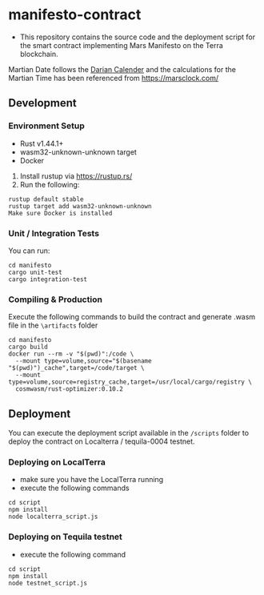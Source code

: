# manifesto-contract

- This repository contains the source code and the deployment script for the smart contract implementing Mars Manifesto on the Terra blockchain.

Martian Date follows the [Darian Calender](https://en.wikipedia.org/wiki/Darian_calendar) and the calculations for the Martian Time has been referenced from https://marsclock.com/ 

## Development

### Environment Setup
- Rust v1.44.1+
- wasm32-unknown-unknown target
- Docker

1. Install rustup via https://rustup.rs/
2. Run the following:

```
rustup default stable
rustup target add wasm32-unknown-unknown
Make sure Docker is installed
```

### Unit / Integration Tests
You can run:
```
cd manifesto
cargo unit-test
cargo integration-test
```

### Compiling & Production
Execute the following commands to build the contract and generate .wasm file in the `\artifacts` folder
```
cd manifesto
cargo build
docker run --rm -v "$(pwd)":/code \
  --mount type=volume,source="$(basename "$(pwd)")_cache",target=/code/target \
  --mount type=volume,source=registry_cache,target=/usr/local/cargo/registry \
  cosmwasm/rust-optimizer:0.10.2
```


## Deployment 
You can execute the deployment script available in the `/scripts` folder to deploy the contract on Localterra / tequila-0004 testnet.

### Deploying on LocalTerra
- make sure you have the LocalTerra running
- execute the following commands
```
cd script
npm install
node localterra_script.js
```

### Deploying on Tequila testnet
- execute the following command
```
cd script
npm install
node testnet_script.js
```